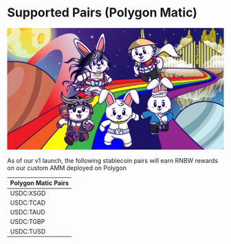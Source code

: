 # Supported Pairs \(Polygon Matic\)

![](../../.gitbook/assets/photo_2021-09-07_10-18-44%20%281%29.jpg)

As of our v1 launch, the following stablecoin pairs will earn RNBW rewards on our custom AMM deployed on Polygon

| **Polygon Matic Pairs** |
| :--- |
| USDC:XSGD |
| USDC:TCAD |
| USDC:TAUD |
| USDC:TGBP |
| USDC:TUSD |

